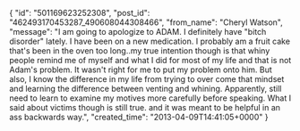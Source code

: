  {
   "id": "501169623252308",
   "post_id": "462493170453287_490608044308466",
   "from_name": "Cheryl Watson",
   "message": "I am going to apologize to ADAM.   I definitely have \"bitch disorder\" lately.  I have been on a new medication.  I probably am a fruit cake that's been in the oven too long..my true intention though is that whiny people remind me of myself and what I did for most of my life and  that is not Adam's problem. It wasn't right for me to put my problem onto him.  But also, I know the difference in my life from  trying to over come that mindset  and learning the difference between venting and whining.   Apparently, still need to learn to examine my motives more carefully before speaking. What I said about victims though is still true. and it was meant to be helpful in an ass backwards way.",
   "created_time": "2013-04-09T14:41:05+0000"
 }
